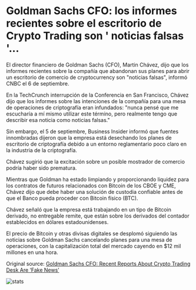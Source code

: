 # Goldman Sachs CFO: los informes recientes sobre el escritorio de Crypto Trading son ' noticias falsas '...

El director financiero de Goldman Sachs (CFO), Martin Chávez, dijo que los informes recientes sobre la compañía que abandonan sus planes para abrir un escritorio de comercio de cryptocurrency son "noticias falsas", informó CNBC el 6 de septiembre.

En la TechCrunch interrupción de la Conferencia en San Francisco, Chávez dijo que los informes sobre las intenciones de la compañía para una mesa de operaciones de criptografía eran infundados: "nunca pensé que me escucharía a mí mismo utilizar este término, pero realmente tengo que describir esa noticia como noticias falsas."

Sin embargo, el 5 de septiembre, Business Insider informó que fuentes innombradas dijeron que la empresa está desechando los planes de escritorio de criptografía debido a un entorno reglamentario poco claro en la industria de la criptografía.

Chávez sugirió que la excitación sobre un posible mostrador de comercio podría haber sido prematura.

Mientras que Goldman ha estado limpiando y proporcionando liquidez para los contratos de futuros relacionados con Bitcoin de los CBOE y CME, Chávez dijo que debe haber una solución de custodia confiable antes de que el Banco pueda proceder con Bitcoin físico (BTC).

Chávez señaló que la empresa está trabajando en un tipo de Bitcoin derivado, no entregable remite, que están sobre los derivados del contador establecidos en dólares estadounidenses.

El precio de Bitcoin y otras divisas digitales se desplomó siguiendo las noticias sobre Goldman Sachs cancelando planes para una mesa de operaciones, con la capitalización total del mercado cayendo en $12 mil millones en una hora.

Original source: [Goldman Sachs CFO: Recent Reports About Crypto Trading Desk Are ‘Fake News’](https://cointelegraph.com/news/goldman-sachs-cfo-recent-reports-about-crypto-trading-desk-are-fake-news)

![stats](https://c.statcounter.com/11760860/0/a89fa40b/1/ "stats")